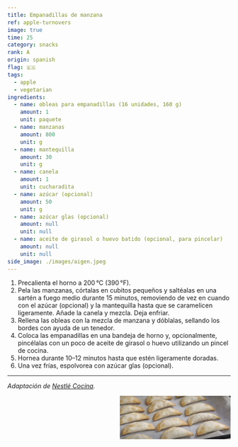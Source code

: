 ```yaml
---
title: Empanadillas de manzana
ref: apple-turnovers
image: true
time: 25
category: snacks
rank: A
origin: spanish
flag: 🇪🇸
tags:
  - apple
  - vegetarian
ingredients:
  - name: obleas para empanadillas (16 unidades, 160 g)
    amount: 1
    unit: paquete
  - name: manzanas
    amount: 800
    unit: g
  - name: mantequilla
    amount: 30
    unit: g
  - name: canela
    amount: 1
    unit: cucharadita
  - name: azúcar (opcional)
    amount: 50
    unit: g
  - name: azúcar glas (opcional)
    amount: null
    unit: null
  - name: aceite de girasol o huevo batido (opcional, para pincelar)
    amount: null
    unit: null
side_image: ./images/aigen.jpeg
---
```


1. Precalienta el horno a 200 °C (390 °F).
2. Pela las manzanas, córtalas en cubitos pequeños y saltéalas en una sartén a fuego medio durante 15 minutos, removiendo de vez en cuando con el azúcar (opcional) y la mantequilla hasta que se caramelicen ligeramente. Añade la canela y mezcla. Deja enfriar.
3. Rellena las obleas con la mezcla de manzana y dóblalas, sellando los bordes con ayuda de un tenedor.
4. Coloca las empanadillas en una bandeja de horno y, opcionalmente, pincélalas con un poco de aceite de girasol o huevo utilizando un pincel de cocina.
5. Hornea durante 10–12 minutos hasta que estén ligeramente doradas.
6. Una vez frías, espolvorea con azúcar glas (opcional).

---

_Adaptación de [Nestlé Cocina](https://www.nestlecocina.es/receta/empanadillas-de-manzana-con-canela)._

<img src="images/apple_turnovers.png" style="width:250px; float:right;"/>

